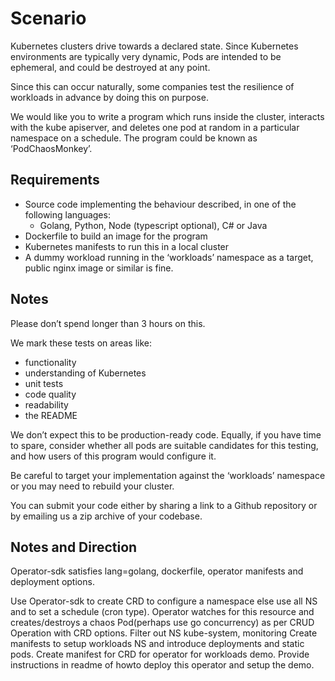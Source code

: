 # Scenario

Kubernetes clusters drive towards a declared state. Since Kubernetes environments are
typically very dynamic, Pods are intended to be ephemeral, and could be destroyed at any
point.

Since this can occur naturally, some companies test the resilience of workloads in advance by
doing this on purpose.

We would like you to write a program which runs inside the cluster, interacts with the kube apiserver, and deletes one pod at random in a particular namespace on a schedule. The program could be known as ‘PodChaosMonkey’. 

## Requirements
- Source code implementing the behaviour described, in one of the following languages:
  - Golang, Python, Node (typescript optional), C# or Java
- Dockerfile to build an image for the program
- Kubernetes manifests to run this in a local cluster
- A dummy workload running in the ‘workloads’ namespace as a target, public nginx image or similar is fine.


## Notes

Please don’t spend longer than 3 hours on this.

We mark these tests on areas like: 
 - functionality
 - understanding of Kubernetes
 - unit tests
 - code quality
 - readability 
 - the README

We don’t expect this to be production-ready code. Equally, if you have time to spare, consider whether all pods are suitable candidates for this testing, and how users of this program would configure it.

Be careful to target your implementation against the ‘workloads’ namespace or you may need to rebuild your cluster.

You can submit your code either by sharing a link to a Github repository or by emailing us a zip archive of your codebase.

## Notes and Direction

Operator-sdk satisfies lang=golang, dockerfile, operator manifests and deployment options.

Use Operator-sdk to create CRD to configure a namespace else use all NS and to set a schedule (cron type). 
Operator watches for this resource and creates/destroys a chaos Pod(perhaps use go concurrency) as per CRUD Operation with CRD options. 
Filter out NS kube-system, monitoring
Create manifests to setup workloads NS and introduce deployments and static pods.
Create manifest for CRD for operator for workloads demo.
Provide instructions in readme of howto deploy this operator and setup the demo.
